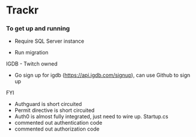# Trackr

### To get up and running

- Require SQL Server instance

- Run migration

IGDB - Twitch owned
- Go sign up for igdb (https://api.igdb.com/signup), can use Github to sign up

FYI
- Authguard is short circuited
- Permit directive is short circuited
- Auth0 is almost fully integrated, just need to wire up. 
Startup.cs
- commented out authentication code
- commented out authorization code



